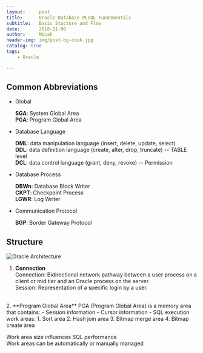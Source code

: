```yaml
---
layout:     post
title:      Oracle Database PLSQL Fundamentals
subtitle:   Basic Stucture and Flow 
date:       2018-11-06
author:     Micah
header-img: img/post-bg-cook.jpg
catalog: true
tags:
    - Oracle

---
```


## Common Abbreviations

- Global
	
	**SGA**: System Global Area      
	**PGA**: Program Global Area      

- Database Language
	
	**DML**: data manipulation language (insert, delete, update, select)       
	**DDL**: data definition language (create, alter, drop, truncate) -- TABLE level     
	**DCL**: data control language (grant, deny, revoke) -- Permission    

- Database Process

	**DBWn**: Database Block Writer    
	**CKPT**: Checkpoint Process     
    **LGWR**: Log Writer    

- Communication Protocol     

	**BGP**: Border Gateway Protocol     

## Structure


![Oracle Architecture](https://www.siue.edu/~dbock/cmis565/module1-architecture_files/image004.jpg)


1. **Connection**    
Connection: Bidirectional network pathway between a user process on a client or mid tier 
and an Oracle process on the server.    
Session: Representation of a specific login by a user.     
<br/>
2. **Program Global Area**       
PGA (Program Global Area) is a memory area that contains:    
    - Session information    
    - Cursor information    
    - SQL execution work areas:        
        1. Sort area    
        2. Hash join area    
        3. Bitmap merge area    
        4. Bitmap create area  

Work area size influences SQL performance    
Work areas can be automatically or manually managed    





















